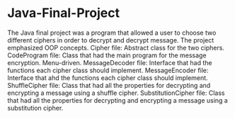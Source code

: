 # Java-Final-Project
The Java final project was a program that allowed a user to choose two different ciphers in order to decrypt and decrypt message. The project emphasized OOP concepts.
Cipher file: Abstract class for the two ciphers.
CodeProgram file: Class that had the main program for the message encryption. Menu-driven.
MessageDecoder file: Interface that had the functions each cipher class should implement.
MessageEncoder file: Interface that ahd the functions each cipher class should implement.
ShuffleCipher file: Class that had all the properties for decrypting and encrypting a message using a shuffle cipher.
SubstitutionCipher file: Class that had all the properties for decrypting and encrypting a message using a substitution cipher.
